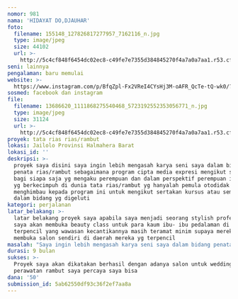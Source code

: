 ```yaml
---
nomor: 981
nama: 'HIDAYAT DO,DJAUHAR'
foto:
  filename: 155148_127826817277957_7162116_n.jpg
  type: image/jpeg
  size: 44102
  url: >-
    http://5c4cf848f6454dc02ec8-c49fe7e7355d384845270f4a7a0a7aa1.r53.cf2.rackcdn.com/91254501-f65e-47f5-9b59-0dae2b9983b8/155148_127826817277957_7162116_n.jpg
seni: lainnya
pengalaman: baru memulai
website: >-
  https://www.instagram.com/p/BfqZpl-Fx2VReI4CYsHj3M-oAFR_QcTe-tQ-wk0/?taken-by=mistymarineross
sosmed: facebook dan instagram
file:
  filename: 13686620_1111868275540468_5723192552353056771_n.jpg
  type: image/jpeg
  size: 31124
  url: >-
    http://5c4cf848f6454dc02ec8-c49fe7e7355d384845270f4a7a0a7aa1.r53.cf2.rackcdn.com/9e106a8b-61b9-40ff-a141-66c7fe2a715c/13686620_1111868275540468_5723192552353056771_n.jpg
proyek: tata rias rias/rambut
lokasi: Jailolo Provinsi Halmahera Barat
lokasi_id: ''
deskripsi: >-
  proyek saya disini saya ingin lebih mengasah karya seni saya dalam bidang
  penata rias/rambut sebagaimana program cipta media expresi mengikut sertakan
  bagi siapa saja yg mengaku perempuan dan dalam perspektif perempuan ini saya
  yg berkecimpuh di dunia tata rias/rambut yg hanyalah pemula otodidak
  menghimbau kepada program ini untuk mengikut sertakan kursus atau seminar
  dalam bidang yg digeluti 
kategori: perjalanan
latar_belakang: >-
  latar belakang proyek saya apabila saya menjadi seorang stylish profesional
  saya akan membuka beauty class untuk para kaum ibu- ibu pedalaman di kawasan
  terpencil yang wawasan kecantikannya masih teramat minim supaya mereka dapat
  membuka salon sendiri di daerah mereka yg terpencil
masalah: "Saya ingin lebih mengasah karya seni saya dalam bidang penata rias/rambut sebagaimana program cipta media expresi mengikut sertakan bagi siapa saja yg mengaku perempuan dan dalam perspektif perempuan ini saya yg berkecimpuh di dunia tata rias/rambut yg hanyalah pemula otodidak menghimbau kepada program ini untuk mengikut sertakan kursus atau seminar dalam bidang yg digeluti \r\nberikut ini ada beberapa alat yg dibutuhkan dalam proyek karya seni saya :\r\n1. washbag \r\nalat ini sangat dipentingkan untuk membersihkan rambut kotor sebelum di styling juga untuk membilas bahan-bahan kimia pelurusan/pengeritingan \r\ndan pewarnaan pada rambut\r\n2. pencukur rambut listrik \r\nalat ini digunakan untuk mencukur rambut pria tergantung dengan ukuran per cm nya \r\n3. catok \r\nalat ini dipentingkan untuk meluruskan yg dalam proses bahan kimia dan untuk styling/curly\r\n4. hair dryer \r\nalat ini diguanakan untuk mengeringkan rambut sesudah dibilas air dan juga untuk blow rambut \r\n5. steamer \r\nalat ini membantu penyerapan obat pada rambut yang sedang di masker serta pengeritingan\r\n6. make-up pallete \r\nproduk make-up ini penuh dengan berbagai macam warna eyeshadow,blush on dan lipstick untuk merias pengantin,model dll\r\n7. brusher kit \r\ndilengkapi dengan kuas eyeshadow,blush on,lipstisck dan sisir alis brusher kit adalah aplikator yg sangat penting untuk make over"
durasi: 9 bulan
sukses: >-
  Proyek saya akan dikatakan berhasil dengan adanya salon untuk wedding dan
  perawatan rambut saya percaya saya bisa
dana: '50'
submission_id: 5ab62550df93c36f2ef7aa8a
---
```

